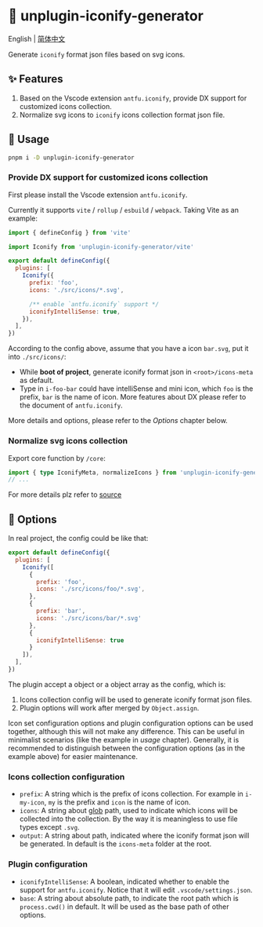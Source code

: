 # :tada: unplugin-iconify-generator

English | [简体中文](./README-zh.md)

Generate `iconify` format json files based on svg icons.

## :sparkles: Features

1. Based on the Vscode extension `antfu.iconify`, provide DX support for customized icons collection.
2. Normalize svg icons to `iconify` icons collection format json file.

## :memo: Usage

```sh
pnpm i -D unplugin-iconify-generator
```

### Provide DX support for customized icons collection

First please install the Vscode extension `antfu.iconify`.

Currently it supports `vite` / `rollup` / `esbuild` / `webpack`. Taking Vite as an example:

```js
import { defineConfig } from 'vite'

import Iconify from 'unplugin-iconify-generator/vite'

export default defineConfig({
  plugins: [
    Iconify({
      prefix: 'foo',
      icons: './src/icons/*.svg',

      /** enable `antfu.iconify` support */
      iconifyIntelliSense: true,
    }),
  ],
})
```

According to the config above, assume that you have a icon `bar.svg`, put it into `./src/icons/`:

- While **boot of project**, generate iconify format json in `<root>/icons-meta` as default.
- Type in `i-foo-bar` could have intelliSense and mini icon, which `foo` is the prefix, `bar` is the name of icon. More features about DX please refer to the document of `antfu.iconify`.

More details and options, please refer to the *Options* chapter below.

### Normalize svg icons collection

Export core function by `/core`:

```ts
import { type IconifyMeta, normalizeIcons } from 'unplugin-iconify-generator/core'
// ...
```

For more details plz refer to [source](/src/core)

## :wrench: Options

In real project, the config could be like that:

```js
export default defineConfig({
  plugins: [
    Iconify([
      {
        prefix: 'foo',
        icons: './src/icons/foo/*.svg',
      },
      {
        prefix: 'bar',
        icons: './src/icons/bar/*.svg'
      },
      {
        iconifyIntelliSense: true
      }
    ]),
  ],
})
```

The plugin accept a object or a object array as the config, which is:

1. Icons collection config will be used to generate iconify format json files.
2. Plugin options will work after merged by `Object.assign`.

Icon set configuration options and plugin configuration options can be used together, although this will not make any difference. This can be useful in minimalist scenarios (like the example in *usage* chapter). Generally, it is recommended to distinguish between the configuration options (as in the example above) for easier maintenance.

### Icons collection configuration

- `prefix`: A string which is the prefix of icons collection. For example in `i-my-icon`, `my` is the prefix and `icon` is the name of icon.
- `icons`: A string about [glob](https://github.com/mrmlnc/fast-glob) path, used to indicate which icons will be collected into the collection. By the way it is meaningless to use file types except `.svg`.
- `output`: A string about path, indicated where the iconify format json will be generated. In default is the `icons-meta` folder at the root.

### Plugin configuration

- `iconifyIntelliSense`: A boolean, indicated whether to enable the support for `antfu.iconify`. Notice that it will edit `.vscode/settings.json`.
- `base`: A string about absolute path, to indicate the root path which is `process.cwd()` in default. It will be used as the base path of other options.
